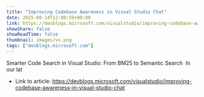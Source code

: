 ```yaml
---
title: "Improving Codebase Awareness in Visual Studio Chat"
date: 2025-08-14T12:00:59+00:00
link: https://devblogs.microsoft.com/visualstudio/improving-codebase-awareness-in-visual-studio-chat
showShare: false
showReadTime: false
thumbnail: images/vs.png
tags: ["devblogs.microsoft.com"]
---
```

Smarter Code Search in Visual Studio: From BM25 to Semantic Search  In our lat

- Link to article: https://devblogs.microsoft.com/visualstudio/improving-codebase-awareness-in-visual-studio-chat